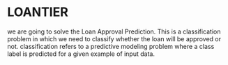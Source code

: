 # LOANTIER
we are going to solve the Loan Approval Prediction. This is a classification problem in which we need to classify whether the loan will be approved or not. classification refers to a predictive modeling problem where a class label is predicted for a given example of input data.
